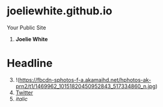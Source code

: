 joeliewhite.github.io
=====================

Your Public Site

1. **Joelie White**
# Headline
3. !(https://fbcdn-sphotos-f-a.akamaihd.net/hphotos-ak-prn2/t1/1469962_10151820450952843_517334860_n.jpg)
4. [Twitter](http://twitter.com)
5. *italic*
